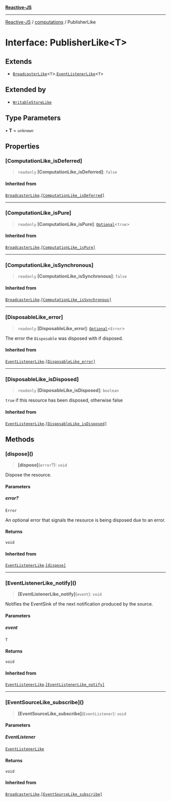 [**Reactive-JS**](../../README.md)

***

[Reactive-JS](../../README.md) / [computations](../README.md) / PublisherLike

# Interface: PublisherLike\<T\>

## Extends

- [`BroadcasterLike`](BroadcasterLike.md)\<`T`\>.[`EventListenerLike`](../../utils/interfaces/EventListenerLike.md)\<`T`\>

## Extended by

- [`WritableStoreLike`](WritableStoreLike.md)

## Type Parameters

• **T** = `unknown`

## Properties

### \[ComputationLike\_isDeferred\]

> `readonly` **\[ComputationLike\_isDeferred\]**: `false`

#### Inherited from

[`BroadcasterLike`](BroadcasterLike.md).[`[ComputationLike_isDeferred]`](BroadcasterLike.md#computationlike_isdeferred)

***

### \[ComputationLike\_isPure\]

> `readonly` **\[ComputationLike\_isPure\]**: [`Optional`](../../functions/type-aliases/Optional.md)\<`true`\>

#### Inherited from

[`BroadcasterLike`](BroadcasterLike.md).[`[ComputationLike_isPure]`](BroadcasterLike.md#computationlike_ispure)

***

### \[ComputationLike\_isSynchronous\]

> `readonly` **\[ComputationLike\_isSynchronous\]**: `false`

#### Inherited from

[`BroadcasterLike`](BroadcasterLike.md).[`[ComputationLike_isSynchronous]`](BroadcasterLike.md#computationlike_issynchronous)

***

### \[DisposableLike\_error\]

> `readonly` **\[DisposableLike\_error\]**: [`Optional`](../../functions/type-aliases/Optional.md)\<`Error`\>

The error the `Disposable` was disposed with if disposed.

#### Inherited from

[`EventListenerLike`](../../utils/interfaces/EventListenerLike.md).[`[DisposableLike_error]`](../../utils/interfaces/EventListenerLike.md#disposablelike_error)

***

### \[DisposableLike\_isDisposed\]

> `readonly` **\[DisposableLike\_isDisposed\]**: `boolean`

`true` if this resource has been disposed, otherwise false

#### Inherited from

[`EventListenerLike`](../../utils/interfaces/EventListenerLike.md).[`[DisposableLike_isDisposed]`](../../utils/interfaces/EventListenerLike.md#disposablelike_isdisposed)

## Methods

### \[dispose\]()

> **\[dispose\]**(`error`?): `void`

Dispose the resource.

#### Parameters

##### error?

`Error`

An optional error that signals the resource is being disposed due to an error.

#### Returns

`void`

#### Inherited from

[`EventListenerLike`](../../utils/interfaces/EventListenerLike.md).[`[dispose]`](../../utils/interfaces/EventListenerLike.md#dispose)

***

### \[EventListenerLike\_notify\]()

> **\[EventListenerLike\_notify\]**(`event`): `void`

Notifies the EventSink of the next notification produced by the source.

#### Parameters

##### event

`T`

#### Returns

`void`

#### Inherited from

[`EventListenerLike`](../../utils/interfaces/EventListenerLike.md).[`[EventListenerLike_notify]`](../../utils/interfaces/EventListenerLike.md#eventlistenerlike_notify)

***

### \[EventSourceLike\_subscribe\]()

> **\[EventSourceLike\_subscribe\]**(`EventListener`): `void`

#### Parameters

##### EventListener

[`EventListenerLike`](../../utils/interfaces/EventListenerLike.md)

#### Returns

`void`

#### Inherited from

[`BroadcasterLike`](BroadcasterLike.md).[`[EventSourceLike_subscribe]`](BroadcasterLike.md#eventsourcelike_subscribe)
